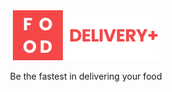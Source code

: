 <div align="center">
  <img alt="Logo" src="./src/assets/logo.png">
  <br />
  <p>Be the fastest in delivering your food</p>
</div>
